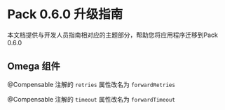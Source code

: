 # Pack 0.6.0 升级指南

本文档提供与开发人员指南相对应的主题部分，帮助您将应用程序迁移到Pack 0.6.0

## Omega 组件

@Compensable 注解的 `retries` 属性改名为 `forwardRetries`

@Compensable 注解的 `timeout` 属性改名为 `forwardTimeout`

